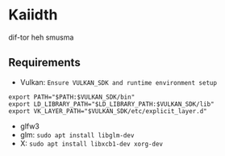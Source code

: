 # Kaiidth 

dif-tor heh smusma

## Requirements

- Vulkan: `Ensure VULKAN_SDK and runtime environment setup`

```
export PATH="$PATH:$VULKAN_SDK/bin"
export LD_LIBRARY_PATH="$LD_LIBRARY_PATH:$VULKAN_SDK/lib"
export VK_LAYER_PATH="$VULKAN_SDK/etc/explicit_layer.d"
```  

- glfw3
- glm: `sudo apt install libglm-dev`
- X: `sudo apt install libxcb1-dev xorg-dev`


